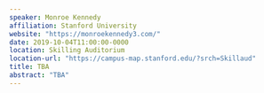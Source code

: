 ```yaml
---
speaker: Monroe Kennedy
affiliation: Stanford University
website: "https://monroekennedy3.com/"
date: 2019-10-04T11:00:00-0000
location: Skilling Auditorium
location-url: "https://campus-map.stanford.edu/?srch=Skillaud"
title: TBA
abstract: "TBA"
---
```

